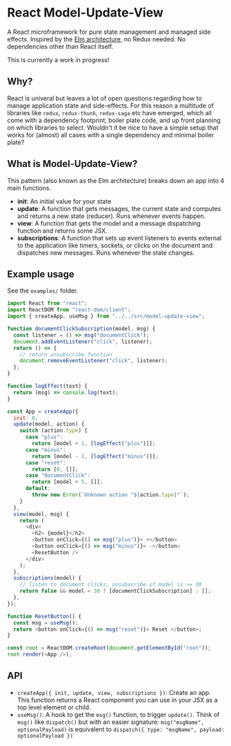 # React Model-Update-View

A React microframework for pure state management and managed side effects. Inspired by the [Elm architecture](https://guide.elm-lang.org/architecture/), no Redux needed. No dependencies other than React itself.

This is currently a work in progress!

## Why?

React is univeral but leaves a lot of open questions regarding how to manage application state and side-effects.
For this reason a multitude of libraries like `redux`, `redux-thunk`, `redux-saga` etc have emerged, which all come with a dependency footprint, boiler plate code, and up front planning on which libraries to select.
Wouldn't it be nice to have a simple setup that works for (almost) all cases with a single dependency and minimal boiler plate?

## What is Model-Update-View?

This pattern (also known as the Elm architecture) breaks down an app into 4 main functions.

- **init**: An initial value for your state
- **update**: A function that gets messages, the current state and computes and returns a new state (reducer). Runs whenever events happen.
- **view**: A function that gets the model and a message dispatching function and returns some JSX.
- **subscriptions**: A function that sets up event listeners to events external to the application like timers, sockets, or clicks on the document and dispatches new messages. Runs whenever the state changes.

## Example usage

See the `examples/` folder.

```js
import React from "react";
import ReactDOM from "react-dom/client";
import { createApp, useMsg } from "../../src/model-update-view";

function documentClickSubscription(model, msg) {
  const listener = () => msg("documentClick");
  document.addEventListener("click", listener);
  return () => {
    // return unsubscribe function
    document.removeEventListener("click", listener);
  };
}

function logEffect(text) {
  return (msg) => console.log(text);
}

const App = createApp({
  init: 0,
  update(model, action) {
    switch (action.type) {
      case "plus":
        return [model + 1, [logEffect("plus")]];
      case "minus":
        return [model - 1, [logEffect("minus")]];
      case "reset":
        return [0, []];
      case "documentClick":
        return [model + 5, []];
      default:
        throw new Error(`Unknown action "${action.type}"`);
    }
  },
  view(model, msg) {
    return (
      <div>
        <h2> {model}</h2>
        <button onClick={() => msg("plus")}> +</button>
        <button onClick={() => msg("minus")}> -</button>
        <ResetButton />
      </div>
    );
  },
  subscriptions(model) {
    // listen to document clicks, unsubscribe if model is >= 30
    return false && model < 30 ? [documentClickSubscription] : [];
  },
});

function ResetButton() {
  const msg = useMsg();
  return <button onClick={() => msg("reset")}> Reset </button>;
}

const root = ReactDOM.createRoot(document.getElementById("root"));
root.render(<App />);
```

## API

- `createApp({ init, update, view, subscriptions })`: Create an app. This function returns a React component you can use in your JSX as a top level element or child.
- `useMsg()`: A hook to get the `msg()` function, to trigger `update()`. Think of `msg()` like `dispatch()` but with an easier signature: `msg("msgName", optionalPayload)` is equivalent to `dispatch({ type: "msgName", payload: optionalPayload })`

